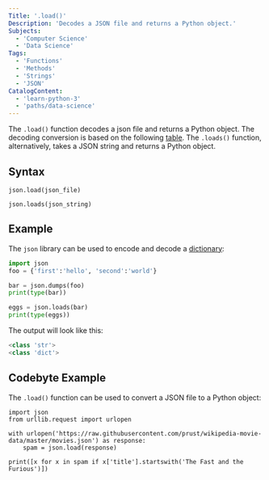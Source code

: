 ```yaml
---
Title: '.load()'
Description: 'Decodes a JSON file and returns a Python object.'
Subjects:
  - 'Computer Science'
  - 'Data Science'
Tags:
  - 'Functions'
  - 'Methods'
  - 'Strings'
  - 'JSON'
CatalogContent:
  - 'learn-python-3'
  - 'paths/data-science'
---
```


The `.load()` function decodes a json file and returns a Python object. The decoding conversion is based on the following [table](https://docs.python.org/3/library/json.html#json-to-py-table). The `.loads()` function, alternatively, takes a JSON string and returns a Python object.

## Syntax

```pseudo
json.load(json_file)

json.loads(json_string)
```

## Example

The `json` library can be used to encode and decode a [dictionary](https://www.codecademy.com/resources/docs/python/dictionaries):

```py
import json
foo = {'first':'hello', 'second':'world'}

bar = json.dumps(foo)
print(type(bar))

eggs = json.loads(bar)
print(type(eggs))
```

The output will look like this:

```py
<class 'str'>
<class 'dict'>
```

## Codebyte Example

The `.load()` function can be used to convert a JSON file to a Python object:

```codebyte/python
import json
from urllib.request import urlopen

with urlopen('https://raw.githubusercontent.com/prust/wikipedia-movie-data/master/movies.json') as response:
    spam = json.load(response)

print([x for x in spam if x['title'].startswith('The Fast and the Furious')])
```
